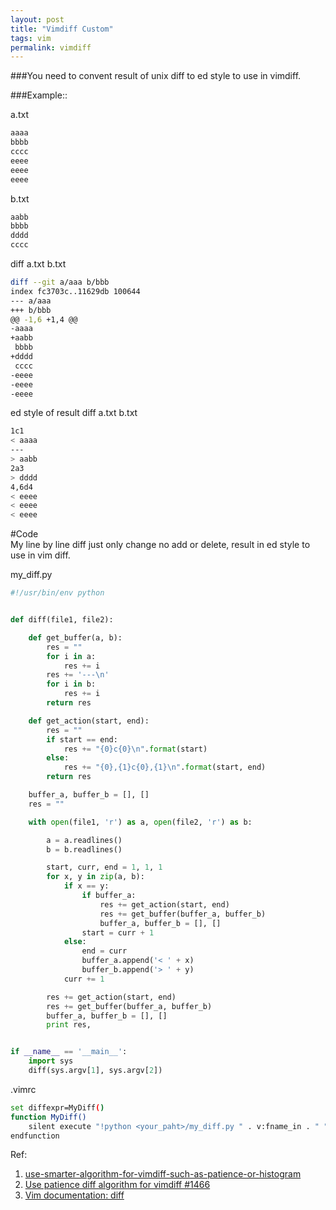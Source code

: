 ```yaml
---
layout: post
title: "Vimdiff Custom"
tags: vim
permalink: vimdiff
---
```


###You need to convent result of unix diff to ed style to use in vimdiff.  

###Example::  

a.txt

```sh
aaaa
bbbb
cccc
eeee
eeee
eeee
```

b.txt

```sh
aabb
bbbb
dddd
cccc
```

diff a.txt b.txt

```sh
diff --git a/aaa b/bbb
index fc3703c..11629db 100644
--- a/aaa
+++ b/bbb
@@ -1,6 +1,4 @@
-aaaa
+aabb
 bbbb
+dddd
 cccc
-eeee
-eeee
-eeee
```

ed style of result diff a.txt b.txt

```sh
1c1
< aaaa
---
> aabb
2a3
> dddd
4,6d4
< eeee
< eeee
< eeee
```

#Code  
My line by line diff just only change no add or delete, result in ed style to use in vim diff.  

my_diff.py

```python
#!/usr/bin/env python


def diff(file1, file2):

    def get_buffer(a, b):
        res = ""
        for i in a:
            res += i
        res += '---\n'
        for i in b:
            res += i
        return res

    def get_action(start, end):
        res = ""
        if start == end:
            res += "{0}c{0}\n".format(start)
        else:
            res += "{0},{1}c{0},{1}\n".format(start, end)
        return res

    buffer_a, buffer_b = [], []
    res = ""

    with open(file1, 'r') as a, open(file2, 'r') as b:

        a = a.readlines()
        b = b.readlines()

        start, curr, end = 1, 1, 1
        for x, y in zip(a, b):
            if x == y:
                if buffer_a:
                    res += get_action(start, end)
                    res += get_buffer(buffer_a, buffer_b)
                    buffer_a, buffer_b = [], []
                start = curr + 1
            else:
                end = curr
                buffer_a.append('< ' + x)
                buffer_b.append('> ' + y)
            curr += 1

        res += get_action(start, end)
        res += get_buffer(buffer_a, buffer_b)
        buffer_a, buffer_b = [], []
        print res,


if __name__ == '__main__':
    import sys
    diff(sys.argv[1], sys.argv[2])
```

.vimrc

```sh
set diffexpr=MyDiff()
function MyDiff()
    silent execute "!python <your_paht>/my_diff.py " . v:fname_in . " " . v:fname_new . " > " . v:fname_out
endfunction
```

Ref:  
1. [use-smarter-algorithm-for-vimdiff-such-as-patience-or-histogram](http://takaaki-kasai-tech.blogspot.com/2014/07/use-smarter-algorithm-for-vimdiff-such-as-patience-or-histogram.html)  
2. [Use patience diff algorithm for vimdiff #1466](https://github.com/neovim/neovim/issues/1466)  
3. [Vim documentation: diff](http://vimdoc.sourceforge.net/htmldoc/diff.html#diff-options)  
